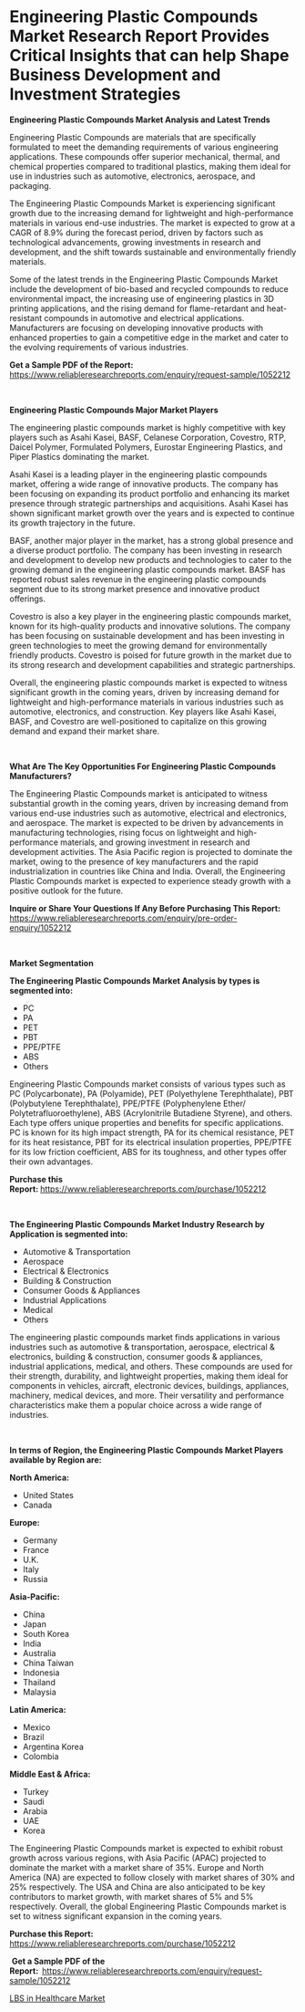 <p><h1>Engineering Plastic Compounds Market Research Report Provides Critical Insights that can help Shape Business Development and Investment Strategies</h1></p><p><strong>Engineering Plastic Compounds Market Analysis and Latest Trends</strong></p>
<p><p>Engineering Plastic Compounds are materials that are specifically formulated to meet the demanding requirements of various engineering applications. These compounds offer superior mechanical, thermal, and chemical properties compared to traditional plastics, making them ideal for use in industries such as automotive, electronics, aerospace, and packaging.</p><p>The Engineering Plastic Compounds Market is experiencing significant growth due to the increasing demand for lightweight and high-performance materials in various end-use industries. The market is expected to grow at a CAGR of 8.9% during the forecast period, driven by factors such as technological advancements, growing investments in research and development, and the shift towards sustainable and environmentally friendly materials.</p><p>Some of the latest trends in the Engineering Plastic Compounds Market include the development of bio-based and recycled compounds to reduce environmental impact, the increasing use of engineering plastics in 3D printing applications, and the rising demand for flame-retardant and heat-resistant compounds in automotive and electrical applications. Manufacturers are focusing on developing innovative products with enhanced properties to gain a competitive edge in the market and cater to the evolving requirements of various industries.</p></p>
<p><strong>Get a Sample PDF of the Report:&nbsp;</strong> <a href="https://www.reliableresearchreports.com/enquiry/request-sample/1052212">https://www.reliableresearchreports.com/enquiry/request-sample/1052212</a></p>
<p>&nbsp;</p>
<p><strong>Engineering Plastic Compounds Major Market Players</strong></p>
<p><p>The engineering plastic compounds market is highly competitive with key players such as Asahi Kasei, BASF, Celanese Corporation, Covestro, RTP, Daicel Polymer, Formulated Polymers, Eurostar Engineering Plastics, and Piper Plastics dominating the market. </p><p>Asahi Kasei is a leading player in the engineering plastic compounds market, offering a wide range of innovative products. The company has been focusing on expanding its product portfolio and enhancing its market presence through strategic partnerships and acquisitions. Asahi Kasei has shown significant market growth over the years and is expected to continue its growth trajectory in the future. </p><p>BASF, another major player in the market, has a strong global presence and a diverse product portfolio. The company has been investing in research and development to develop new products and technologies to cater to the growing demand in the engineering plastic compounds market. BASF has reported robust sales revenue in the engineering plastic compounds segment due to its strong market presence and innovative product offerings. </p><p>Covestro is also a key player in the engineering plastic compounds market, known for its high-quality products and innovative solutions. The company has been focusing on sustainable development and has been investing in green technologies to meet the growing demand for environmentally friendly products. Covestro is poised for future growth in the market due to its strong research and development capabilities and strategic partnerships.</p><p>Overall, the engineering plastic compounds market is expected to witness significant growth in the coming years, driven by increasing demand for lightweight and high-performance materials in various industries such as automotive, electronics, and construction. Key players like Asahi Kasei, BASF, and Covestro are well-positioned to capitalize on this growing demand and expand their market share.</p></p>
<p>&nbsp;</p>
<p><strong>What Are The Key Opportunities For Engineering Plastic Compounds Manufacturers?</strong></p>
<p><p>The Engineering Plastic Compounds market is anticipated to witness substantial growth in the coming years, driven by increasing demand from various end-use industries such as automotive, electrical and electronics, and aerospace. The market is expected to be driven by advancements in manufacturing technologies, rising focus on lightweight and high-performance materials, and growing investment in research and development activities. The Asia Pacific region is projected to dominate the market, owing to the presence of key manufacturers and the rapid industrialization in countries like China and India. Overall, the Engineering Plastic Compounds market is expected to experience steady growth with a positive outlook for the future.</p></p>
<p><strong>Inquire or Share Your Questions If Any Before Purchasing This Report:</strong> <a href="https://www.reliableresearchreports.com/enquiry/pre-order-enquiry/1052212">https://www.reliableresearchreports.com/enquiry/pre-order-enquiry/1052212</a></p>
<p>&nbsp;</p>
<p><strong>Market Segmentation</strong></p>
<p><strong>The Engineering Plastic Compounds Market Analysis by types is segmented into:</strong></p>
<p><ul><li>PC</li><li>PA</li><li>PET</li><li>PBT</li><li>PPE/PTFE</li><li>ABS</li><li>Others</li></ul></p>
<p><p>Engineering Plastic Compounds market consists of various types such as PC (Polycarbonate), PA (Polyamide), PET (Polyethylene Terephthalate), PBT (Polybutylene Terephthalate), PPE/PTFE (Polyphenylene Ether/ Polytetrafluoroethylene), ABS (Acrylonitrile Butadiene Styrene), and others. Each type offers unique properties and benefits for specific applications. PC is known for its high impact strength, PA for its chemical resistance, PET for its heat resistance, PBT for its electrical insulation properties, PPE/PTFE for its low friction coefficient, ABS for its toughness, and other types offer their own advantages.</p></p>
<p><strong>Purchase this Report:&nbsp;</strong><a href="https://www.reliableresearchreports.com/purchase/1052212">https://www.reliableresearchreports.com/purchase/1052212</a></p>
<p>&nbsp;</p>
<p><strong>The Engineering Plastic Compounds Market Industry Research by Application is segmented into:</strong></p>
<p><ul><li>Automotive & Transportation</li><li>Aerospace</li><li>Electrical & Electronics</li><li>Building & Construction</li><li>Consumer Goods & Appliances</li><li>Industrial Applications</li><li>Medical</li><li>Others</li></ul></p>
<p><p>The engineering plastic compounds market finds applications in various industries such as automotive & transportation, aerospace, electrical & electronics, building & construction, consumer goods & appliances, industrial applications, medical, and others. These compounds are used for their strength, durability, and lightweight properties, making them ideal for components in vehicles, aircraft, electronic devices, buildings, appliances, machinery, medical devices, and more. Their versatility and performance characteristics make them a popular choice across a wide range of industries.</p></p>
<p>&nbsp;</p>
<p><strong>In terms of Region, the Engineering Plastic Compounds Market Players available by Region are:</strong></p>
<p>
    <p> <strong> North America: </strong>
        <ul>
            <li>United States</li>
            <li>Canada</li>
        </ul>
        </p> 
    <p> <strong> Europe: </strong>
        <ul>
            <li>Germany</li>
            <li>France</li>
            <li>U.K.</li>
            <li>Italy</li>
            <li>Russia</li>
        </ul>
        </p> 
    <p> <strong> Asia-Pacific: </strong>
        <ul>
            <li>China</li>
            <li>Japan</li>
            <li>South Korea</li>
            <li>India</li>
            <li>Australia</li>
            <li>China Taiwan</li>
            <li>Indonesia</li>
            <li>Thailand</li>
            <li>Malaysia</li>
        </ul>
        </p> 
    <p> <strong> Latin America: </strong>
        <ul>
            <li>Mexico</li>
            <li>Brazil</li>
            <li>Argentina Korea</li>
            <li>Colombia</li>
        </ul>
        </p> 
    <p> <strong> Middle East & Africa: </strong>
        <ul>
            <li>Turkey</li>
            <li>Saudi</li>
            <li>Arabia</li>
            <li>UAE</li>
            <li>Korea</li>
        </ul>
    </p>
    </p>
<p><p>The Engineering Plastic Compounds market is expected to exhibit robust growth across various regions, with Asia Pacific (APAC) projected to dominate the market with a market share of 35%. Europe and North America (NA) are expected to follow closely with market shares of 30% and 25% respectively. The USA and China are also anticipated to be key contributors to market growth, with market shares of 5% and 5% respectively. Overall, the global Engineering Plastic Compounds market is set to witness significant expansion in the coming years.</p></p>
<p><strong>Purchase this Report: </strong><a href="https://www.reliableresearchreports.com/purchase/1052212">https://www.reliableresearchreports.com/purchase/1052212</a></p>
<p>&nbsp;<strong>Get a Sample PDF of the Report:&nbsp;&nbsp;</strong><a href="https://www.reliableresearchreports.com/enquiry/request-sample/1052212">https://www.reliableresearchreports.com/enquiry/request-sample/1052212</a></p>
<p><strong></strong></p>
<p><p><a href="https://meowing-lemming-dd3.notion.site/Decoding-the-LBS-in-Healthcare-Market-A-Deep-Dive-into-the-Latest-Market-Trends-Market-Segmentatio-2d57f7cfe99b4d54bf1744837be9273e">LBS in Healthcare Market</a></p></p>